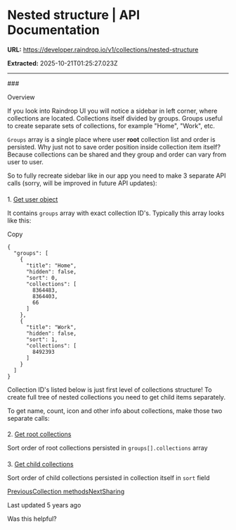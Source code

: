 # Nested structure | API Documentation

**URL:** https://developer.raindrop.io/v1/collections/nested-structure

**Extracted:** 2025-10-21T01:25:27.023Z

---

<content>
### 

[](#overview)

Overview

If you look into Raindrop UI you will notice a sidebar in left corner, where collections are located. Collections itself divided by groups. Groups useful to create separate sets of collections, for example "Home", "Work", etc.

`Groups` array is a single place where user **root** collection list and order is persisted. Why just not to save order position inside collection item itself? Because collections can be shared and they group and order can vary from user to user.

So to fully recreate sidebar like in our app you need to make 3 separate API calls (sorry, will be improved in future API updates):

#### 

[](#id-1.-get-user-object)

1\. [Get user object](/v1/user/authenticated#get-user)

It contains `groups` array with exact collection ID's. Typically this array looks like this:

Copy

```
{
  "groups": [
    {
      "title": "Home",
      "hidden": false,
      "sort": 0,
      "collections": [
        8364483,
        8364403,
        66
      ]
    },
    {
      "title": "Work",
      "hidden": false,
      "sort": 1,
      "collections": [
        8492393
      ]
    }
  ]
}
```

Collection ID's listed below is just first level of collections structure! To create full tree of nested collections you need to get child items separately.

To get name, count, icon and other info about collections, make those two separate calls:

#### 

[](#id-2.-get-root-collections)

2\. [Get root collections](/v1/collections/methods#get-root-collections)

Sort order of root collections persisted in `groups[].collections` array

#### 

[](#id-3.-get-child-collections)

3\. [Get child collections](/v1/collections/methods#get-child-collections)

Sort order of child collections persisted in collection itself in `sort` field

[PreviousCollection methods](/v1/collections/methods)[NextSharing](/v1/collections/sharing)

Last updated 5 years ago

Was this helpful?
</content>